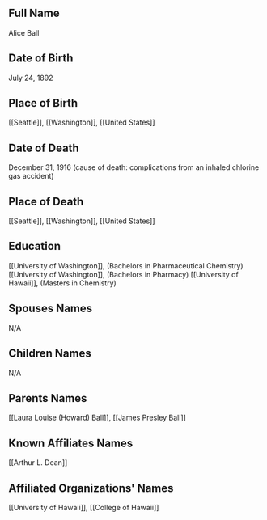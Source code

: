 ## Full Name
Alice Ball

## Date of Birth
July 24, 1892

## Place of Birth
[[Seattle]], [[Washington]], [[United States]]

## Date of Death
December 31, 1916 (cause of death: complications from an inhaled chlorine gas accident)

## Place of Death
[[Seattle]], [[Washington]], [[United States]]

## Education
[[University of Washington]], (Bachelors in Pharmaceutical Chemistry)
[[University of Washington]], (Bachelors in Pharmacy)
[[University of Hawaii]], (Masters in Chemistry)

## Spouses Names
N/A

## Children Names
N/A

## Parents Names
[[Laura Louise (Howard) Ball]], [[James Presley Ball]]

## Known Affiliates Names
[[Arthur L. Dean]]

## Affiliated Organizations' Names
[[University of Hawaii]], [[College of Hawaii]]